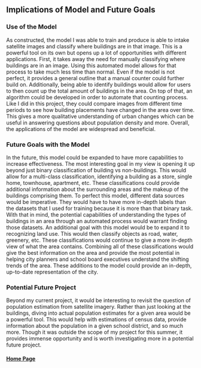 ## Implications of Model and Future Goals
### Use of the Model
As constructed, the model I was able to train and produce is able to intake satellite images and classify where buildings are in that image. This is a powerful tool on its own but opens up a lot of opportunities with different applications. First, it takes away the need for manually classifying where buildings are in an image. Using this automated model allows for that process to take much less time than normal. Even if the model is not perfect, it provides a general outline that a manual counter could further build on. Additionally, being able to identify buildings would allow for users to then count up the total amount of buildings in the area. On top of that, an algorithm could be developed in order to automate that counting process.  Like I did in this project, they could compare images from different time periods to see how building placements have changed in the area over time. This gives a more qualitative understanding of urban changes which can be useful in answering questions about population density and more. Overall, the applications of the model are widespread and beneficial.

### Future Goals with the Model
In the future, this model could be expanded to have more capabilities to increase effectiveness. The most interesting goal in my view is opening it up beyond just binary classification of building vs non-buildings. This would allow for a multi-class classification, identifying a building as a store, single home, townhouse, apartment, etc. These classifications could provide additional information about the surrounding areas and the makeup of the buildings comprising them. To perfect this model, different data sources would be imperative. They would have to have more in-depth labels than the datasets that I used for training because it is more than that binary task. With that in mind, the potential capabilities of understanding the types of buildings in an area through an automated process would warrant finding those datasets. An additional goal with this model would be to expand it to recognizing land use. This would then classify objects as road, water, greenery, etc. These classifications would continue to give a more in-depth view of what the area contains. Combining all of these classifications would give the best information on the area and provide the most potential in helping city planners and school board executives understand the shifting trends of the area. These additions to the model could provide an in-depth, up-to-date representation of the city.

### Potential Future Project
Beyond my current project, it would be interesting to revisit the question of population estimation from satellite imagery. Rather than just looking at the buildings, diving into actual population estimates for a given area would be a powerful tool. This would help with estimations of census data, provide information about the population in a given school district, and so much more. Though it was outside the scope of my project for this summer, it provides immense opportunity and is worth investigating more in a potential future project.

#### [Home Page](README.md)